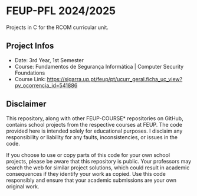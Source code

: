 # FEUP-PFL 2024/2025
Projects in C for the RCOM curricular unit.
## Project Infos
- Date: 3rd Year, 1st Semester
- Course: Fundamentos de Segurança Informática | Computer Security Foundations
- Course Link: https://sigarra.up.pt/feup/pt/ucurr_geral.ficha_uc_view?pv_ocorrencia_id=541886
## Disclaimer
This repository, along with other FEUP-COURSE* repositories on GitHub, contains school projects from the respective courses at FEUP. The code provided here is intended solely for educational purposes. I disclaim any responsibility or liability for any faults, inconsistencies, or issues in the code.

If you choose to use or copy parts of this code for your own school projects, please be aware that this repository is public. Your professors may search the web for similar project solutions, which could result in academic consequences if they identify your work as copied. Use this code responsibly and ensure that your academic submissions are your own original work.

